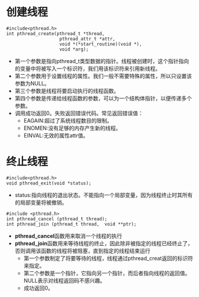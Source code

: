 # 创建线程

```
#include<pthread.h>
int pthread_create(pthread_t *thread,
					pthread_attr_t *attr,
					void *(*start_routine)(void *),
					void *arg);
```

- 第一个参数是指向pthread_t类型数据的指针。线程被创建时，这个指针指向的变量中将被写入一个标识符，我们用该标识符来引用新线程。
- 第二个参数用于设置线程的属性。我们一般不需要特殊的属性，所以只设置该参数为NULL。
- 第三个参数是线程将要启动执行的线程函数。
- 第四个参数是传递给线程函数的参数，可以为一个结构体指针，以便传递多个参数。
- 调用成功返回0。失败返回错误代码。常见返回错误值：
  - EAGAIN:超过了系统线程数目的限制。
  - ENOMEN:没有足够的内存产生新的线程。
  - EINVAL:无效的属性attr值。

# 终止线程

```
#include<pthread.h>
void pthread_exit(void *status);
```

- status:指向线程的退出状态。不能指向一个局部变量，因为线程终止时其所有的局部变量将被撤销。

```
#include <pthread.h>
int pthread_cancel (pthread_t thread);
int pthread_join (pthread_t thread,  void **ptr); 
```

-  **pthread_cancel**函数用来取消一个线程的执行
- **pthread_join**函数用来等待线程的终止，因此除非被指定的线程已经终止了，否则调用该函数的线程将被阻塞，直到指定的线程结束运行
  - 第一个参数制定了将要等待的线程，线程通过pthread_creat返回的标识符来指定。
  - 第二个参数是一个指针，它指向另一个指针，而后者指向线程的返回值。NULL表示对线程返回码不感兴趣。
  - 成功返回0。

